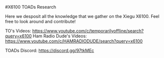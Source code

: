 #X6100 TOADs Research

Here we desposit all the knowledge that we gather on the Xiegu X6100.  Feel
free to look around and contribute!

TO's Videos:  https://www.youtube.com/c/temporarilyoffline/search?query=x6100
Ham Radio Dude's Videos:  https://www.youtube.com/c/HAMRADIODUDE/search?query=x6100

TOADs Discord: https://discord.gg/97tkMEc
